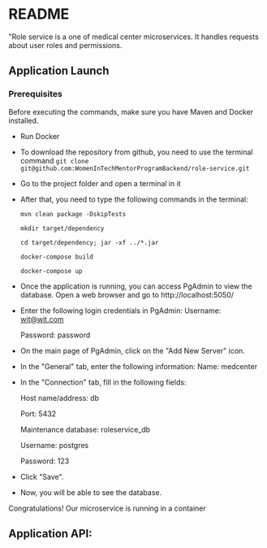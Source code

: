 # README #

"Role service is a one of medical center microservices. It handles requests about user roles and permissions.

## Application Launch ##

### Prerequisites ###
Before executing the commands, make sure you have Maven and Docker installed.

* Run Docker
* To download the repository from github, you need to use the terminal command
  `git clone git@github.com:WomenInTechMentorProgramBackend/role-service.git`
* Go to the project folder and open a terminal in it
* After that, you need to type the following commands in the terminal:

  `mvn clean package -DskipTests`

  `mkdir target/dependency`

  `cd target/dependency; jar -xf ../*.jar`

  `docker-compose build`

  `docker-compose up`
* Once the application is running, you can access PgAdmin to view the database. Open a web browser and go to http://localhost:5050/
* Enter the following login credentials in PgAdmin:
  Username: wit@wit.com

  Password: password
* On the main page of PgAdmin, click on the "Add New Server" icon.
* In the "General" tab, enter the following information:
  Name: medcenter
* In the "Connection" tab, fill in the following fields:

  Host name/address: db

  Port: 5432

  Maintenance database: roleservice_db

  Username: postgres

  Password: 123
* Click "Save".
* Now, you will be able to see the database.

Congratulations! Our microservice is running in a container

## Application API: ##